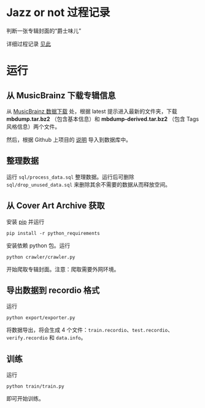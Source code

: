# Jazz or not 过程记录

判断一张专辑封面的“爵士味儿”

详细过程记录 [见此](https://zhuanlan.zhihu.com/p/44446435)

# 运行

## 从 MusicBrainz 下载专辑信息

从 [MusicBrainz 数据下载](http://ftp.musicbrainz.org/pub/musicbrainz/data/fullexport/) 处，根据 latest 提示进入最新的文件夹，下载 **mbdump.tar.bz2** （包含基本信息）和 **mbdump-derived.tar.bz2** （包含 Tags 风格信息）两个文件。

然后，根据 Github 上项目的 [说明](http://link.zhihu.com/?target=https%3A//github.com/metabrainz/musicbrainz-server/blob/master/INSTALL.md%23creating-the-database) 导入到数据库中。

## 整理数据

运行 `sql/process_data.sql` 整理数据。运行后可删除 `sql/drop_unused_data.sql` 来删除其余不需要的数据从而释放空间。

## 从 Cover Art Archive 获取

安装 [pip](https://pypi.org/project/pip/) 并运行

```
pip install -r python_requirements
```

安装依赖 python 包。运行

```
python crawler/crawler.py
```

开始爬取专辑封面。注意：爬取需要外网环境。

## 导出数据到 recordio 格式

运行

```
python export/exporter.py
```

将数据导出，将会生成 4 个文件：`train.recordio`、`test.recordio`、`verify.recordio` 和 `data.info`。

## 训练

运行

```
python train/train.py
```

即可开始训练。

